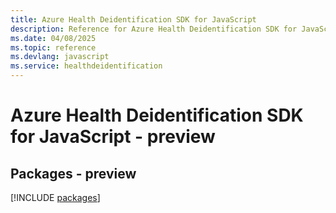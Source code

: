```yaml
---
title: Azure Health Deidentification SDK for JavaScript
description: Reference for Azure Health Deidentification SDK for JavaScript
ms.date: 04/08/2025
ms.topic: reference
ms.devlang: javascript
ms.service: healthdeidentification
---
```

# Azure Health Deidentification SDK for JavaScript - preview
## Packages - preview
[!INCLUDE [packages](health-deidentification-index.md)]